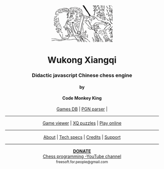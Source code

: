 <p align="center">
  <img src="src/gui/game/images/misc/logo.png">
</p>

<h1 align="center">Wukong Xiangqi</h1>
<h3 align="center">Didactic javascript Chinese chess engine</h3>
<h4 align="center">by</h4>
<h4 align="center">Code Monkey King</h4>
<p align="center">
  <a href="https://github.com/maksimKorzh/wukong-xiangqi/tree/main/xqdb">Games DB</a> |
  <a href="https://github.com/maksimKorzh/wukong-xiangqi/tree/main/xiangqi_pgn_parser">PGN parser</a> |
</p>
<hr>
<p align="center">
  <a href="https://maksimkorzh.github.io/wukong-xiangqi/ apps/game_viewer/gui/game_viewer.html">Game viewer</a> |
  <a href="https://maksimkorzh.github.io/wukong-xiangqi/apps/puzzle_solver/gui/puzzle_solver.html">XQ puzzles</a> |
  <a href="https://maksimkorzh.github.io/wukong-xiangqi/src/gui/xiangqi.html">Play online</a>
</p>
<hr>
<p align="center">
  <a href="https://github.com/maksimKorzh/wukong-xiangqi/blob/main/docs/ABOUT.MD">About</a> |
  <a href="https://github.com/maksimKorzh/wukong-xiangqi/blob/main/docs/SPECS.MD">Tech specs</a> |
  <a href="https://github.com/maksimKorzh/wukong-xiangqi/blob/main/docs/CREDITS.MD">Credits</a> |
  <a href="https://github.com/maksimKorzh/wukong-xiangqi/issues">Support</a>
</p>
<hr>
<p align="center">
  <a href="https://www.patreon.com/code_monkey_king"><strong>DONATE</strong></a><br>
  <a href="https://www.youtube.com/channel/UCB9-prLkPwgvlKKqDgXhsMQ/playlists">Chess programming -YouTube channel</a><br>
  <small>freesoft.for.people@gmail.com</small>
</p>



 


